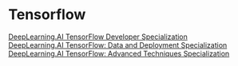 # Tensorflow

<p align="left">
   <a href="https://github.com/Nikunjbansal99/Tensorflow/tree/main/TensorFlow_Developer">DeepLearning.AI TensorFlow Developer Specialization</a><br>
   <a href="https://github.com/Nikunjbansal99/Tensorflow/tree/main/Tensorflow_Data%26Deployment">DeepLearning.AI TensorFlow: Data and Deployment Specialization</a><br>
   <a href="https://github.com/Nikunjbansal99/Tensorflow/tree/main/">DeepLearning.AI TensorFlow: Advanced Techniques Specialization</a>
 </p>
